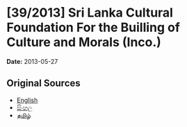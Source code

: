 # [39/2013] Sri Lanka Cultural Foundation For the Builling of Culture and Morals (Inco.)

**Date:** 2013-05-27

## Original Sources

- [English](https://documents.gov.lk/view/bills/2013/5/39-2013_E.pdf)
- [සිංහල](https://documents.gov.lk/view/bills/2013/5/39-2013_S.pdf)
- [தமிழ்](https://documents.gov.lk/view/bills/2013/5/39-2013_T.pdf)
